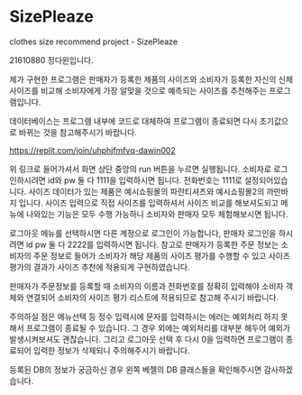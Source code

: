# SizePleaze
clothes size recommend project - SizePleaze

21610880 정다윈입니다.

제가 구현한 프로그램은 판매자가 등록한 제품의 사이즈와 소비자가 등록한
자신의 신체 사이즈를 비교해 소비자에게 가장 알맞을 것으로 예측되는
사이즈를 추천해주는 프로그램입니다.

데이터베이스는 프로그램 내부에 코드로 대체하여 프로그램이 종료되면 다시
초기값으로 바뀌는 것을 참고해주시기 바랍니다.


https://replit.com/join/uhphjfmfvq-dawin002


위 링크로 들어가셔서 화면 상단 중앙의 run 버튼을 누르면 실행됩니다.
소비자로 로그인하시려면 id와 pw 둘 다 1111을 입력하시면 됩니다.
전화번호는 1111로 설정되어있습니다.
사이즈 데이터가 있는 제품은 예시쇼핑몰의 파란티셔츠와 예시쇼핑몰2의
까만바지 입니다.
사이즈 입력으로 직접 사이즈를 입력하셔서 사이즈 비교를 해보셔도되고
메뉴에 나와있는 기능은 모두 수행 가능하니 소비자와 판매자 모두
체험해보시면 됩니다.

로그아웃 메뉴를 선택하시면 다른 계정으로 로그인이 가능합니다,
판매자 로그인을 하시려면 id pw 둘 다 2222를 입력하시면 됩니다.
참고로 판매자가 등록한 주문 정보는 소비자의 주문 정보로 들어가
소비자가 해당 제품의 사이즈 평가를 수행할 수 있고 사이즈 평가의 결과가
사이즈 추천에 적용되게 구현하였습니다.

판매자가 주문정보를 등록할 때 소비자의 이름과 전화번호를 정확히 입력해야
소비자 객체와 연결되어 소비자의 사이즈 평가 리스트에 적용되므로 참고해
주시기 바랍니다.

주의하실 점은 메뉴선택 등 정수 입력시에 문자를 입력하시는 에러는 예외처리
하지 못해서 프로그램이 종료될 수 있습니다. 그 경우 외에는 예외처리를
대부분 해두어 예외가 발생시켜보셔도 괜찮습니다.
그리고 로그아웃 선택 후 다시 0을 입력하면 프로그램이 종료되어
입력한 정보가 삭제되니 주의해주시기 바랍니다.

등록된 DB의 정보가 궁금하신 경우 왼쪽 베젤의 DB 클래스들을 확인해주시면 감사하겠습니다.
